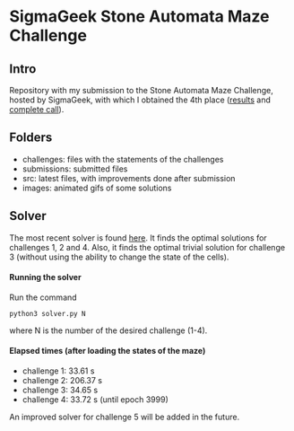 # SigmaGeek Stone Automata Maze Challenge

## Intro

Repository with my submission to the Stone Automata Maze Challenge, hosted by SigmaGeek, with which I obtained the 4th place ([results](https://sigmageek.com/stone_results/stone-automata-maze-challenge) and [complete call](https://sigmageek.com/challenge/stone-automata-maze-challenge)).

## Folders

* challenges: files with the statements of the challenges
* submissions: submitted files
* src: latest files, with improvements done after submission
* images: animated gifs of some solutions

## Solver

The most recent solver is found [here](src/solver.py). It finds the optimal solutions for challenges 1, 2 and 4. Also, it finds the optimal trivial solution for challenge 3 (without using the ability to change the state of the cells).

#### Running the solver

Run the command 

```python3 solver.py N```

where N is the number of the desired challenge (1-4).

#### Elapsed times (after loading the states of the maze)

* challenge 1: 33.61 s
* challenge 2: 206.37 s
* challenge 3: 34.65 s 
* challenge 4: 33.72 s (until epoch 3999)

An improved solver for challenge 5 will be added in the future.
